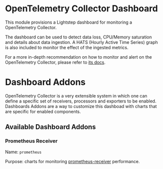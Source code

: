 # OpenTelemetry Collector Dashboard

This module provisions a Lightstep dashboard for monitoring a OpenTelemetry Collector.

The dashboard can be used to detect data loss, CPU/Memory saturation and details about data ingestion. A HATS (Hourly Active Time Series) graph is also included to monitor the effect of the ingested metrics.

For a more in-depth recommendation on how to monitor and alert on the OpenTelemetry Collector, please refer to [its docs](https://github.com/open-telemetry/opentelemetry-collector/blob/main/docs/monitoring.md).


# Dashboard Addons

OpenTelemetry Collector is a very extensible system in which one can define a specific set of receivers, processors and exporters to be enabled. Dashboards Addons are a way to customize this dashboad with charts that are specific for enabled components.

## Available Dashboard Addons

### Prometheus Receiver

Name: `prometheus`

Purpose: charts for monitoring [prometheus-receiver](https://github.com/open-telemetry/opentelemetry-collector-contrib/tree/main/receiver/prometheusreceiver) performance. 